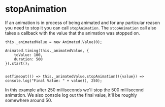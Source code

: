 # stopAnimation

If an animation is in process of being animated and for any particular reason you need to stop it you can call `stopAnimation`. The `stopAnimation` call also takes a callback with the value that the animation was stopped on.

```
this._animatedValue = new Animated.Value(0);

Animated.timing(this._animatedValue, {
	toValue: 100,
	duration: 500
}).start();


setTimeout(() => this._animatedValue.stopAnimation(({value}) => console.log("Final Value: " + value)), 250);
```

In this example after 250 milliseconds we'll stop the 500 millisecond animation. We also console log out the final value, it'll be roughly somewhere around 50.